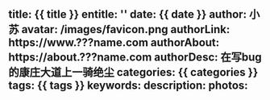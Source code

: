 title: {{ title }}
entitle: ''
date: {{ date }}
author: 小苏
avatar: /images/favicon.png
authorLink: https://www.???name.com
authorAbout: https://about.???name.com
authorDesc: 在写bug的康庄大道上一骑绝尘
categories: {{ categories }}
tags: {{ tags }}
keywords: 
description: 
photos: 
---
